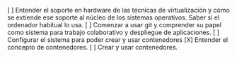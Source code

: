 [ ] Entender el soporte en hardware de las técnicas de virtualización y cómo se extiende ese soporte al núcleo de los sistemas operativos. Saber si el ordenador habitual lo usa.
[ ] Comenzar a usar git y comprender su papel como sistema para trabajo colaborativo y despliegue de aplicaciones. 
[ ] Configurar el sistema para poder crear y usar contenedores [X] Entender el concepto de contenedores. 
[ ] Crear y usar contenedores.
